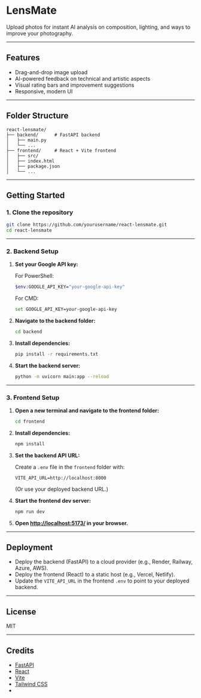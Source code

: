 # LensMate
Upload photos for instant AI analysis on composition, lighting, and ways to improve your photography.


---

## Features

- Drag-and-drop image upload
- AI-powered feedback on technical and artistic aspects
- Visual rating bars and improvement suggestions
- Responsive, modern UI

---

## Folder Structure

```
react-lensmate/
├── backend/      # FastAPI backend
│   ├── main.py
│   └── ...
├── frontend/     # React + Vite frontend
│   ├── src/
│   ├── index.html
│   ├── package.json
│   └── ...
```

---

## Getting Started

### 1. Clone the repository

```sh
git clone https://github.com/yourusername/react-lensmate.git
cd react-lensmate
```

---

### 2. Backend Setup

1. **Set your Google API key:**

   For PowerShell:
   ```sh
   $env:GOOGLE_API_KEY="your-google-api-key"
   ```

   For CMD:
   ```sh
   set GOOGLE_API_KEY=your-google-api-key
   ```

2. **Navigate to the backend folder:**
   ```sh
   cd backend
   ```

3. **Install dependencies:**
   ```sh
   pip install -r requirements.txt
   ```

4. **Start the backend server:**
   ```sh
   python -m uvicorn main:app --reload
   ```

---

### 3. Frontend Setup

1. **Open a new terminal and navigate to the frontend folder:**
   ```sh
   cd frontend
   ```

2. **Install dependencies:**
   ```sh
   npm install
   ```

3. **Set the backend API URL:**

   Create a `.env` file in the `frontend` folder with:
   ```
   VITE_API_URL=http://localhost:8000
   ```
   (Or use your deployed backend URL.)

4. **Start the frontend dev server:**
   ```sh
   npm run dev
   ```

5. **Open [http://localhost:5173/](http://localhost:5173/) in your browser.**

---

## Deployment

- Deploy the backend (FastAPI) to a cloud provider (e.g., Render, Railway, Azure, AWS).
- Deploy the frontend (React) to a static host (e.g., Vercel, Netlify).
- Update the `VITE_API_URL` in the frontend `.env` to point to your deployed backend.

---

## License

MIT

---

## Credits

- [FastAPI](https://fastapi.tiangolo.com/)
- [React](https://react.dev/)
- [Vite](https://vitejs.dev/)
- [Tailwind CSS](https://tailwindcss.com/)
-

